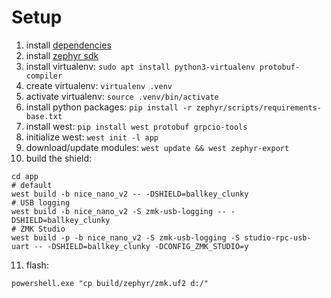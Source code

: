 
# Setup

1. install [dependencies](https://docs.zephyrproject.org/3.5.0/develop/getting_started/index.html#install-dependencies)
2. install [zephyr sdk](https://docs.zephyrproject.org/3.5.0/develop/getting_started/index.html#install-zephyr-sdk)
3. install virtualenv: `sudo apt install python3-virtualenv protobuf-compiler`
4. create virtualenv: `virtualenv .venv`
5. activate virtualenv: `source .venv/bin/activate`
6. install python packages: `pip install -r zephyr/scripts/requirements-base.txt`
7. install west: `pip install west protobuf grpcio-tools`
8. initialize west: `west init -l app`
9. download/update modules: `west update && west zephyr-export`
10. build the shield:
```
cd app
# default
west build -b nice_nano_v2 -- -DSHIELD=ballkey_clunky
# USB logging
west build -b nice_nano_v2 -S zmk-usb-logging -- -DSHIELD=ballkey_clunky
# ZMK Studio
west build -p -b nice_nano_v2 -S zmk-usb-logging -S studio-rpc-usb-uart -- -DSHIELD=ballkey_clunky -DCONFIG_ZMK_STUDIO=y
```
11. flash:
```
powershell.exe "cp build/zephyr/zmk.uf2 d:/"
```